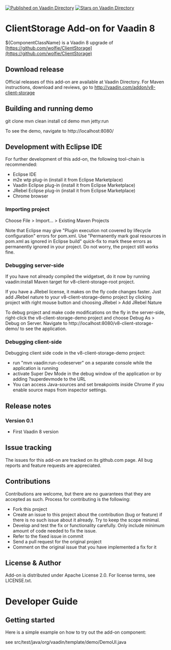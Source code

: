 [![Published on Vaadin  Directory](https://img.shields.io/badge/Vaadin%20Directory-published-00b4f0.svg)](https://vaadin.com/directory/component/clientstorage-add-on-for-vaadin-8)
[![Stars on Vaadin Directory](https://img.shields.io/vaadin-directory/star/clientstorage-add-on-for-vaadin-8.svg)](https://vaadin.com/directory/component/clientstorage-add-on-for-vaadin-8)

# ClientStorage Add-on for Vaadin 8

${ComponentClassName} is a Vaadin 8 upgrade of [https://github.com/wolfie/ClientStorage](https://github.com/wolfie/ClientStorage)

## Download release

Official releases of this add-on are available at Vaadin Directory. For Maven instructions, download and reviews, go to http://vaadin.com/addon/v8-client-storage

## Building and running demo

git clone
mvn clean install
cd demo
mvn jetty:run

To see the demo, navigate to http://localhost:8080/

## Development with Eclipse IDE

For further development of this add-on, the following tool-chain is recommended:
- Eclipse IDE
- m2e wtp plug-in (install it from Eclipse Marketplace)
- Vaadin Eclipse plug-in (install it from Eclipse Marketplace)
- JRebel Eclipse plug-in (install it from Eclipse Marketplace)
- Chrome browser

### Importing project

Choose File > Import... > Existing Maven Projects

Note that Eclipse may give "Plugin execution not covered by lifecycle configuration" errors for pom.xml. Use "Permanently mark goal resources in pom.xml as ignored in Eclipse build" quick-fix to mark these errors as permanently ignored in your project. Do not worry, the project still works fine. 

### Debugging server-side

If you have not already compiled the widgetset, do it now by running vaadin:install Maven target for v8-client-storage-root project.

If you have a JRebel license, it makes on the fly code changes faster. Just add JRebel nature to your v8-client-storage-demo project by clicking project with right mouse button and choosing JRebel > Add JRebel Nature

To debug project and make code modifications on the fly in the server-side, right-click the v8-client-storage-demo project and choose Debug As > Debug on Server. Navigate to http://localhost:8080/v8-client-storage-demo/ to see the application.

### Debugging client-side

Debugging client side code in the v8-client-storage-demo project:
  - run "mvn vaadin:run-codeserver" on a separate console while the application is running
  - activate Super Dev Mode in the debug window of the application or by adding ?superdevmode to the URL
  - You can access Java-sources and set breakpoints inside Chrome if you enable source maps from inspector settings.
 
## Release notes

### Version 0.1
- First Vaadin 8 version


## Issue tracking

The issues for this add-on are tracked on its github.com page. All bug reports and feature requests are appreciated. 

## Contributions

Contributions are welcome, but there are no guarantees that they are accepted as such. Process for contributing is the following:
- Fork this project
- Create an issue to this project about the contribution (bug or feature) if there is no such issue about it already. Try to keep the scope minimal.
- Develop and test the fix or functionality carefully. Only include minimum amount of code needed to fix the issue.
- Refer to the fixed issue in commit
- Send a pull request for the original project
- Comment on the original issue that you have implemented a fix for it

## License & Author

Add-on is distributed under Apache License 2.0. For license terms, see LICENSE.txt.

# Developer Guide

## Getting started

Here is a simple example on how to try out the add-on component:

see src/test/java/org/vaadin/template/demo/DemoUI.java
